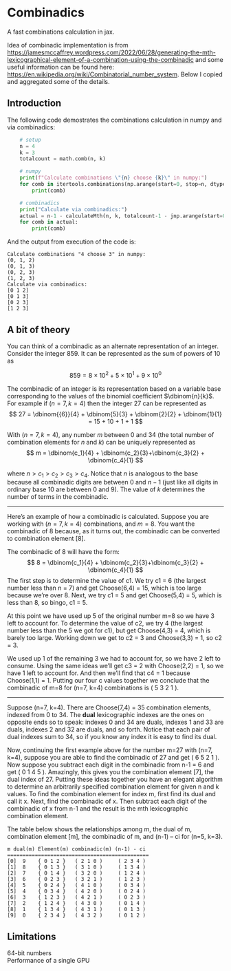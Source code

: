 Combinadics
===========

A fast combinations calculation in jax.

Idea of combinadic implementation is from
https://jamesmccaffrey.wordpress.com/2022/06/28/generating-the-mth-lexicographical-element-of-a-combination-using-the-combinadic
and some useful information can be found here: https://en.wikipedia.org/wiki/Combinatorial_number_system. Below I copied and aggregated some of the details.

## Introduction
The following code demostrates the combinations calculation in numpy and via combinadics:
```python
    # setup
    n = 4
    k = 3
    totalcount = math.comb(n, k)

    # numpy
    print(f"Calculate combinations \"{n} choose {k}\" in numpy:")
    for comb in itertools.combinations(np.arange(start=0, stop=n, dtype=jnp.int32), k):
        print(comb)

    # combinadics
    print("Calculate via combinadics:")
    actual = n-1 - calculateMth(n, k, totalcount-1 - jnp.arange(start=0, stop=n, dtype=jnp.int32),)
    for comb in actual:
        print(comb)
```
And the output from execution of the code is:
```
Calculate combinations "4 choose 3" in numpy:
(0, 1, 2)
(0, 1, 3)
(0, 2, 3)
(1, 2, 3)
Calculate via combinadics:
[0 1 2]
[0 1 3]
[0 2 3]
[1 2 3]
```

## A bit of theory

You can think of a combinadic as an alternate representation of an integer. Consider the integer $859$. It can be represented as the sum of powers of $10$ as

$$
859 = 8 \times 10^2 + 5 \times 10^1 + 9 \times 10^0
$$

<!-- ``` -->
<!-- 859 = (8 * 10^2) + (5 * 10^1) + (9 * 10^0) -->
<!-- ``` -->
The combinadic of an integer is its representation based on a variable base corresponding to the values of the binomial coefficient $\dbinom{n}{k}$. For example if ($n=7, k=4$) then the integer $27$ can be represented as
$$
27 = \dbinom{{6}}{4} + \dbinom{5}{3} + \dbinom{2}{2} + \dbinom{1}{1} = 15 + 10 + 1 + 1
$$

<!-- ``` -->
<!-- 27 = Choose(6,4) + Choose(5,3) + Choose(2,2) + Choose(1,1) = 15 + 10 + 1 + 1 -->
<!-- ``` -->
With ($n=7, k=4$), any number $m$ between $0$ and $34$ (the total number of combination elements for $n$ and $k$) can be uniquely represented as
$$
m = \dbinom{c_1}{4} + \dbinom{c_2}{3}+\dbinom{c_3}{2} + \dbinom{c_4}{1}
$$

<!-- ``` -->
<!-- m = Choose(c1,4) + Choose(c2,3) + Choose(c3,2) + Choose(c4,1) -->
<!-- ``` -->
where $n > c_1 > c_2 > c_3 > c_4$. Notice that $n$ is analogous to the base because all combinadic digits are between $0$ and $n-1$ (just like all digits in ordinary base $10$ are between $0$ and $9$). The value of $k$ determines the number of terms in the combinadic.

---
Here’s an example of how a combinadic is calculated. Suppose you are working with ($n=7, k=4$) combinations, and $m = 8$. You want the combinadic of 8 because, as it turns out, the combinadic can be converted to combination element [8].

The combinadic of 8 will have the form:
$$
8 = \dbinom{c_1}{4} + \dbinom{c_2}{3}+\dbinom{c_3}{2} + \dbinom{c_4}{1}
$$
The first step is to determine the value of c1. We try c1 = 6 (the largest number less than n = 7) and get Choose(6,4) = 15, which is too large because we’re over 8. Next, we try c1 = 5 and get Choose(5,4) = 5, which is less than 8, so bingo, c1 = 5.

At this point we have used up 5 of the original number m=8 so we have 3 left to account for. To determine the value of c2, we try 4 (the largest number less than the 5 we got for c1), but get Choose(4,3) = 4, which is barely too large. Working down we get to c2 = 3 and Choose(3,3) = 1, so c2 = 3.

We used up 1 of the remaining 3 we had to account for, so we have 2 left to consume. Using the same ideas we’ll get c3 = 2 with Choose(2,2) = 1, so we have 1 left to account for. And then we’ll find that c4 = 1 because Choose(1,1) = 1. Putting our four c values together we conclude that the combinadic of m=8 for (n=7, k=4) combinations is ( 5 3 2 1 ).  

---

Suppose (n=7, k=4). There are Choose(7,4) = 35 combination elements, indexed from 0 to 34. The **dual** lexicographic indexes are the ones on opposite ends so to speak: indexes 0 and 34 are duals, indexes 1 and 33 are duals, indexes 2 and 32 are duals, and so forth. Notice that each pair of dual indexes sum to 34, so if you know any index it is easy to find its dual.

Now, continuing the first example above for the number m=27 with (n=7, k=4), suppose you are able to find the combinadic of 27 and get ( 6 5 2 1 ). Now suppose you subtract each digit in the combinadic from n-1 = 6 and get ( 0 1 4 5 ). Amazingly, this gives you the combination element [7], the dual index of 27. Putting these ideas together you have an elegant algorithm to determine an arbitrarily specified combination element for given n and k values. To find the combination element for index m, first find its dual and call it x. Next, find the combinadic of x. Then subtract each digit of the combinadic of x from n-1 and the result is the mth lexicographic combination element.

The table below shows the relationships among m, the dual of m, combination element [m], the combinadic of m, and (n-1) – ci for (n=5, k=3).
```
m dual(m) Element(m) combinadic(m) (n-1) - ci
==============================================
[0]  9    { 0 1 2 }   ( 2 1 0 )     ( 2 3 4 )
[1]  8    { 0 1 3 }   ( 3 1 0 )     ( 1 3 4 )
[2]  7    { 0 1 4 }   ( 3 2 0 )     ( 1 2 4 )
[3]  6    { 0 2 3 }   ( 3 2 1 )     ( 1 2 3 )
[4]  5    { 0 2 4 }   ( 4 1 0 )     ( 0 3 4 )
[5]  4    { 0 3 4 }   ( 4 2 0 )     ( 0 2 4 )
[6]  3    { 1 2 3 }   ( 4 2 1 )     ( 0 2 3 )
[7]  2    { 1 2 4 }   ( 4 3 0 )     ( 0 1 4 )
[8]  1    { 1 3 4 }   ( 4 3 1 )     ( 0 1 3 )
[9]  0    { 2 3 4 }   ( 4 3 2 )     ( 0 1 2 )
```

## Limitations

64-bit numbers  
Performance of a single GPU
